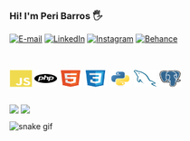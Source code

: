 ### Hi! I'm Peri Barros 🖐️

[![E-mail](https://img.shields.io/badge/Gmail-D14836?style=for-the-badge&logo=gmail&logoColor=white)](mailto:peribarros@gmail.com)
[![LinkedIn](https://img.shields.io/badge/LinkedIn-0077B5?style=for-the-badge&logo=linkedin&logoColor=white)](https://www.linkedin.com/in/peri-barros-4455783b/)
[![Instagram](https://img.shields.io/badge/Instagram-E4405F?style=for-the-badge&logo=instagram&logoColor=white)](https://instagram.com/)
[![Behance](https://img.shields.io/badge/Behance-0054F7?style=for-the-badge&logo=behance&logoColor=white)](https://www.behance.net/peribarros)

 ##
 
<div style="display: inline_block"><br>
  <img align="center" alt="Js" height="30" width="40" src="https://raw.githubusercontent.com/devicons/devicon/master/icons/javascript/javascript-plain.svg">
  <img align="center" alt="PHP" height="30" width="40" src="https://raw.githubusercontent.com/devicons/devicon/master/icons/php/php-plain.svg">
  <img align="center" alt="HTML" height="30" width="40" src="https://raw.githubusercontent.com/devicons/devicon/master/icons/html5/html5-original.svg">
  <img align="center" alt="CSS" height="30" width="40" src="https://raw.githubusercontent.com/devicons/devicon/master/icons/css3/css3-original.svg">
  <img align="center" alt="Python" height="30" width="40" src="https://raw.githubusercontent.com/devicons/devicon/master/icons/python/python-original.svg">
  <img align="center" alt="MySQL" height="30" width="40" src="https://raw.githubusercontent.com/devicons/devicon/master/icons/mysql/mysql-original.svg">
  <img align="center" alt="PostgreSQL" height="30" width="40" src="https://raw.githubusercontent.com/devicons/devicon/master/icons/postgresql/postgresql-original.svg">
</div>

  ##
  
<div>
  <img height=150 align="center" src="https://github-readme-stats.vercel.app/api?username=peribarros&show_icons=true&theme=blue_navy&locale=pt-br" />
</a>
  <img height=150 align="center" src="https://github-readme-stats.vercel.app/api/top-langs?username=peribarros&layout=compact&langs_count=8&card_width=320&locale=pt-br&theme=blue_navy" />
</a>
</div>

![snake gif](https://github.com/peribarros/peribarros/blob/output/github-contribution-grid-snake.svg)

